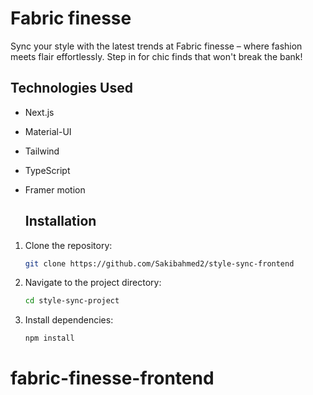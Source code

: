 # Fabric finesse

Sync your style with the latest trends at Fabric finesse – where fashion meets flair effortlessly. Step in for chic finds that won't break the bank!

## Technologies Used

- Next.js
- Material-UI
- Tailwind
- TypeScript
- Framer motion

  ## Installation

1. Clone the repository:

   ```bash
   git clone https://github.com/Sakibahmed2/style-sync-frontend
   ```

2. Navigate to the project directory:

   ```bash
   cd style-sync-project
   ```

3. Install dependencies:

   ```bash
   npm install
   ```
# fabric-finesse-frontend
